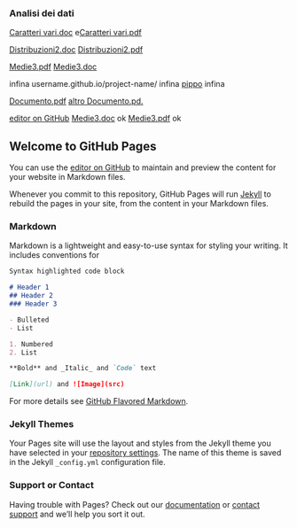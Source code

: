 ### Analisi dei dati
[Caratteri vari.doc](https://ottarub98.github.io/YouActuary/Analisi_dei_dati/Caratteri_vari.doc) e[Caratteri vari.pdf](https://ottarub98.github.io/YouActuary/Analisi_dei_dati/Caratteri_vari.pdf) 

[Distribuzioni2.doc](https://ottarub98.github.io/YouActuary/Analisi_dei_dati/Distribuzioni2.doc) 
[Distribuzioni2.pdf](https://ottarub98.github.io/YouActuary/Analisi_dei_dati/Distribuzioni2.pdf) 


[Medie3.pdf](https://ottarub98.github.io/YouActuary/Analisi_dei_dati/Medie3.pdf) 
[Medie3.doc](https://ottarub98.github.io/YouActuary/Analisi_dei_dati/Medie3.doc) 


infina username.github.io/project-name/ infina [pippo](ottarub98.github.io/YouActuary/Documento.pdf) infina

<a href="https://github.com/ottarub98/YouActuary/Documento.pdf" target="_blank">Documento.pdf</a>
<a href="ottarub98.github.io/YouActuary/Documento.pdf" target="_blank"> altro Documento.pd.</a>

[editor on GitHub](https://github.com/ottarub98/YouActuary/edit/master/README.md)
[Medie3.doc](https://github.com/ottarub98/YouActuary/Analisi_dei_dati/Medie3.doc) ok
[Medie3.pdf](https://github.com/ottarub98/YouActuary/Analisi_dei_dati/Medie3.pdf) ok



## Welcome to GitHub Pages

You can use the [editor on GitHub](https://github.com/ottarub98/YouActuary/edit/master/README.md) to maintain and preview the content for your website in Markdown files.

Whenever you commit to this repository, GitHub Pages will run [Jekyll](https://jekyllrb.com/) to rebuild the pages in your site, from the content in your Markdown files.

### Markdown

Markdown is a lightweight and easy-to-use syntax for styling your writing. It includes conventions for

```markdown
Syntax highlighted code block

# Header 1
## Header 2
### Header 3

- Bulleted
- List

1. Numbered
2. List

**Bold** and _Italic_ and `Code` text

[Link](url) and ![Image](src)
```

For more details see [GitHub Flavored Markdown](https://guides.github.com/features/mastering-markdown/).

### Jekyll Themes

Your Pages site will use the layout and styles from the Jekyll theme you have selected in your [repository settings](https://github.com/ottarub98/YouActuary/settings). The name of this theme is saved in the Jekyll `_config.yml` configuration file.

### Support or Contact

Having trouble with Pages? Check out our [documentation](https://help.github.com/categories/github-pages-basics/) or [contact support](https://github.com/contact) and we’ll help you sort it out.
